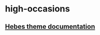 # high-occasions

## [Hebes theme documentation](https://demo.globosoftware.net/hebes/documentation/)